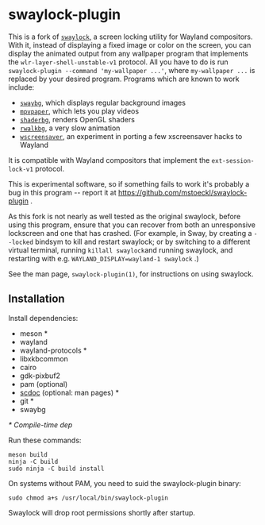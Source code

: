 # swaylock-plugin

This is a fork of [`swaylock`](https://github.com/swaywm/waylock), a screen
locking utility for Wayland compositors. With it, instead of displaying a fixed image
or color on the screen, you can display the animated output from any wallpaper program
that implements the `wlr-layer-shell-unstable-v1` protocol. All you have to do
is run `swaylock-plugin --command 'my-wallpaper ...'`, where `my-wallpaper ...`
is replaced by your desired program. Programs which are known to work include:

* [`swaybg`](https://github.com/swaywm/swaybg), which displays regular background images
* [`mpvpaper`](https://github.com/GhostNaN/mpvpaper), which lets you play videos
* [`shaderbg`](https://git.sr.ht/~mstoeckl/shaderbg), renders OpenGL shaders
* [`rwalkbg`](https://git.sr.ht/~mstoeckl/rwalkbg), a very slow animation
* [`wscreensaver`](https://git.sr.ht/~mstoeckl/wscreensaver), an experiment in porting a few xscreensaver hacks to Wayland

It is compatible with Wayland compositors that implement the `ext-session-lock-v1`
protocol.

This is experimental software, so if something fails to work it's probably a bug
in this program -- report it at https://github.com/mstoeckl/swaylock-plugin .

As this fork is not nearly as well tested as the original swaylock, before using this
program, ensure that you can recover from both an unresponsive lockscreen and one
that has crashed. (For example, in Sway, by creating a `--locked` bindsym to kill and
restart swaylock; or by switching to a different virtual terminal, running
`killall swaylock`and running swaylock, and restarting with e.g. `WAYLAND_DISPLAY=wayland-1 swaylock` .)

See the man page, `swaylock-plugin(1)`, for instructions on using swaylock.

## Installation

Install dependencies:

* meson \*
* wayland
* wayland-protocols \*
* libxkbcommon
* cairo
* gdk-pixbuf2
* pam (optional)
* [scdoc](https://git.sr.ht/~sircmpwn/scdoc) (optional: man pages) \*
* git \*
* swaybg

_\* Compile-time dep_  

Run these commands:

    meson build
    ninja -C build
    sudo ninja -C build install

On systems without PAM, you need to suid the swaylock-plugin binary:

    sudo chmod a+s /usr/local/bin/swaylock-plugin

Swaylock will drop root permissions shortly after startup.

